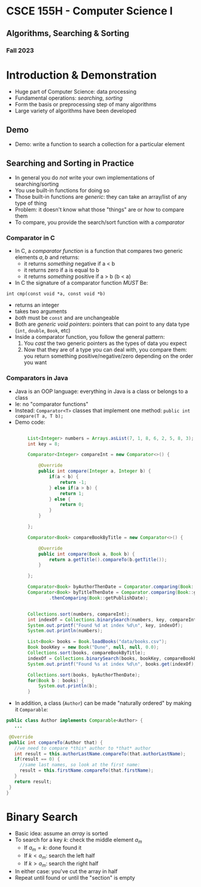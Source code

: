 
# CSCE 155H - Computer Science I
## Algorithms, Searching & Sorting
### Fall 2023

# Introduction & Demonstration

* Huge part of Computer Science: data processing
* Fundamental operations: *searching*, *sorting*
* Form the basis or preprocessing step of many algorithms
* Large variety of algorithms have been developed  

## Demo

* Demo: write a function to search a collection for a particular element

## Searching and Sorting in Practice

* In general you do *not* write your own implementations of searching/sorting
* You use built-in functions for doing so
* Those built-in functions are *generic*: they can take an array/list of any type of thing
* Problem: it doesn't know what those "things" are or *how* to compare them
* To compare, you provide the search/sort function with a *comparator*

### Comparator in C

* In C, a *comparator function* is a function that compares two  generic elements $a, b$ and returns:
  * it returns *something* negative if a < b
  * it returns zero if a is equal to b
  * it returns *something* positive if a > b (b < a)
* In C the signature of a comparator function *MUST* Be:

`int cmp(const void *a, const void *b)`

* returns an integer
* takes two arguments
* *both* must be `const` and are unchangeable
* Both are *generic void pointers*: pointers that can point to any data type (`int`, `double`, `Book`, etc)
* Inside a comparator function, you follow the general pattern:
  1. You *cast* the two generic pointers as the types of data you expect
  2. Now that they are of a type you can deal with, you compare them: you return something positive/negative/zero depending on the order you want

### Comparators in Java

* Java is an OOP language: everything in Java is a class or belongs to a class
* Ie: no "comparator functions"
* Instead: `Comparator<T>` classes that implement one method: `public int compare(T a, T b);`
* Demo code:

```java

		List<Integer> numbers = Arrays.asList(7, 1, 8, 6, 2, 5, 8, 3);
		int key = 8;

		Comparator<Integer> compareInt = new Comparator<>() {

			@Override
			public int compare(Integer a, Integer b) {
				if(a < b) {
					return -1;
				} else if(a > b) {
					return 1;
				} else {
					return 0;
				}
			}

		};

		Comparator<Book> compareBookByTitle = new Comparator<>() {

			@Override
			public int compare(Book a, Book b) {
				return a.getTitle().compareTo(b.getTitle());
			}

		};

		Comparator<Book> byAuthorThenDate = Comparator.comparing(Book::getAuthor).thenComparing(Book::getPublishDate);
		Comparator<Book> byTitleThenDate = Comparator.comparing(Book::getTitle)
				.thenComparing(Book::getPublishDate);


		Collections.sort(numbers, compareInt);
		int indexOf = Collections.binarySearch(numbers, key, compareInt);
		System.out.printf("Found %d at index %d\n", key, indexOf);
		System.out.println(numbers);

		List<Book> books = Book.loadBooks("data/books.csv");
		Book bookKey = new Book("Dune", null, null, 0.0);
		Collections.sort(books, compareBookByTitle);
		indexOf = Collections.binarySearch(books, bookKey, compareBookByTitle);
		System.out.printf("Found %s at index %d\n", books.get(indexOf), indexOf);

		Collections.sort(books, byAuthorThenDate);
		for(Book b : books) {
			System.out.println(b);
		}
```

* In addition, a class (`Author`) can be made "naturally ordered" by making it `Comparable`:

```java
public class Author implements Comparable<Author> {
   ...

 @Override
 public int compareTo(Author that) {
   //we need to compare *this* author to *that* author
   int result = this.authorLastName.compareTo(that.authorLastName);
   if(result == 0) {
     //same last names, so look at the first name:
     result = this.firstName.compareTo(that.firstName);
   }
   return result;
 }
}
```

# Binary Search

* Basic idea: assume an *array* is sorted
* To search for a key $k$: check the middle element $a_m$
  * If $a_m = k$: done found it
  * If $k < a_m$: search the left half
  * If $k > a_m$: search the right half
* In either case: you've cut the array in half
* Repeat until found or until the "section" is empty



```text







```
